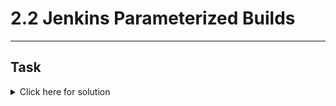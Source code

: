 # 2.2 Jenkins Parameterized Builds
---
## Task
   
<details>
  <summary>Click here for solution</summary>

  ## Solution
  
</details>
